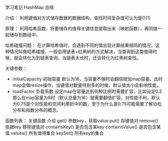 学习笔记
HashMap 总结

介绍：
利用键值对方式储存数据的数据结构，查找时间复杂度可认为是O(1)

原理：
利用哈希函数，将要储存的值得关键信息提取出来（映射函数），再同值一起储存到数组中。

哈希碰撞问题：
在计算哈希值时，会遇到不同的值出现计算结果相同的情况，这种情况叫做哈希碰撞，一般会用链表+红黑树的方式解决，当查询到这类值得时候，就会转化为到链表查询，当链表太长时，还会转化为红黑树查找。

关键参数：
- initialCapacity 初始容量
默认为16，当容量不够时会翻倍增加map容量。此时map会做resize操作，当键值对数量特别多的时候，默认值太小会影响性能。
- loadFactor 负载系数
设定map在容量达到何种比例时需要扩容，比如设定0.5 那么在map容量为8时（默认总量为16）就需要翻倍扩容，对性能不利，默认为0.75是个对性能和空间利用折中的数，至于为什么是0.75可能需要了解泊松分布和指数分布的概念。

函数列表：
关键函数    介绍
get()    参数key，获取value
put()    存键值对
remove()    依据key 移除键值对
containsKey()    是否包含某key
containsValue()    是否包含某值
values()    所有值得集合
keySet()    所有key的集合
